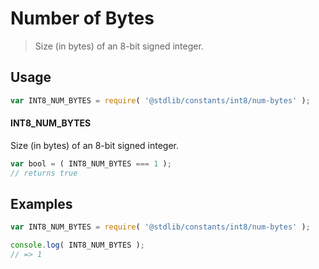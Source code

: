 <!--

@license Apache-2.0

Copyright (c) 2018 The Stdlib Authors.

Licensed under the Apache License, Version 2.0 (the "License");
you may not use this file except in compliance with the License.
You may obtain a copy of the License at

   http://www.apache.org/licenses/LICENSE-2.0

Unless required by applicable law or agreed to in writing, software
distributed under the License is distributed on an "AS IS" BASIS,
WITHOUT WARRANTIES OR CONDITIONS OF ANY KIND, either express or implied.
See the License for the specific language governing permissions and
limitations under the License.

-->

# Number of Bytes

> Size (in bytes) of an 8-bit signed integer.

<section class="usage">

## Usage

```javascript
var INT8_NUM_BYTES = require( '@stdlib/constants/int8/num-bytes' );
```

#### INT8_NUM_BYTES

Size (in bytes) of an 8-bit signed integer.

```javascript
var bool = ( INT8_NUM_BYTES === 1 );
// returns true
```

</section>

<!-- /.usage -->

<section class="examples">

## Examples

<!-- TODO: better example -->

<!-- eslint no-undef: "error" -->

```javascript
var INT8_NUM_BYTES = require( '@stdlib/constants/int8/num-bytes' );

console.log( INT8_NUM_BYTES );
// => 1
```

</section>

<!-- /.examples -->

<section class="links">

</section>

<!-- /.links -->
